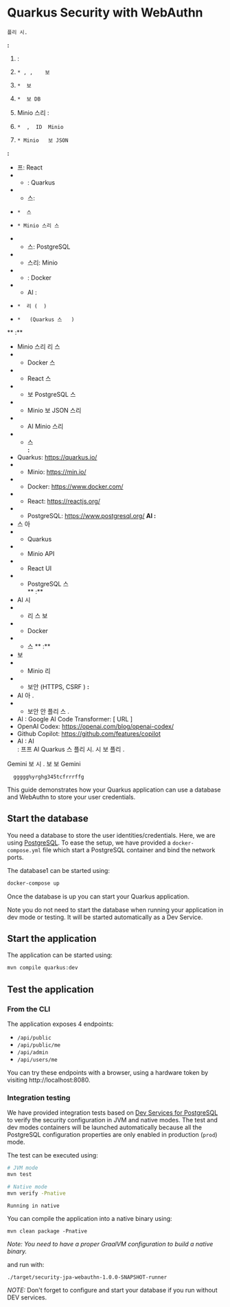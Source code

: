 Quarkus Security with WebAuthn
================

    플리 시.

**:**

1. :
2.     * , ,    보 
3.     *  보  
4.     *  보 DB 
2. Minio 스리 :
3.     *  ,  ID  Minio   
4.     * Minio   보 JSON  
**:**

* 프: React
* * : Quarkus
* * 스:
*     *  스
*     * Minio 스리 스
* * 스: PostgreSQL
* *  스리: Minio
* * : Docker
* * AI :
*     *  리 (  )
*     *   (Quarkus 스   )
** :**

*   Minio 스리   리 스 
* * Docker   스  
* * React     스 
* *  보 PostgreSQL 스 
* * Minio   보 JSON   스리 
* * AI     Minio 스리      
* *  스   
**:**
* Quarkus: https://quarkus.io/
* * Minio: https://min.io/
* * Docker: https://www.docker.com/
* * React: https://reactjs.org/
* * PostgreSQL: https://www.postgresql.org/
**AI   :**
* 스 아  
* * Quarkus  
* * Minio API 
* * React UI  
* * PostgreSQL 스  
** :**
* AI      시 
* *  리 스   보   
* * Docker     
* *    스 
** :**
*  보     
* * Minio  리  
* * 보안   (HTTPS, CSRF  )
**:**
* AI   아       .
* * 보안  안  플리  스 .
* AI  :
Google AI Code Transformer: [  URL ]
* OpenAI Codex: https://openai.com/blog/openai-codex/
* Github Copilot: https://github.com/features/copilot
* AI  :
    AI  
:
 프프 AI   Quarkus  스 플리    시.    시   보    플리   .



Gemini     보 시       .  보 보  Gemini 



      ggggg%yrghg345tcfrrrffg
This guide demonstrates how your Quarkus application can use a database and WebAuthn to store your user credentials.

## Start the database

You need a database to store the user identities/credentials. Here, we are using [PostgreSQL](https://www.postgresql.org).
To ease the setup, we have provided a `docker-compose.yml` file which start a PostgreSQL container and bind the network ports.

The database1 can be started using:
 ```bash
 docker-compose up
 ```

Once the database is up you can start your Quarkus application.

Note you do not need to start the database when running your application in dev mode or testing. It will be started automatically as a Dev Service.

## Start the application

The application can be started using: 

```bash
mvn compile quarkus:dev
```  

## Test the application

### From  the CLI
The application exposes 4 endpoints:
* `/api/public`
* `/api/public/me`
* `/api/admin`
* `/api/users/me`

You can try these endpoints with a browser, using a hardware token by visiting http://localhost:8080. 

### Integration testing

We have provided integration tests based on [Dev Services for PostgreSQL](https://quarkus.io/guides/dev-services#databases) to verify the security configuration in JVM and native modes. The test and dev modes containers will be launched automatically because all the PostgreSQL configuration properties are only enabled in production (`prod`) mode.


The test can be executed using: 

```bash
# JVM mode
mvn test

# Native mode
mvn verify -Pnative
```

```            
Running in native
```

You can compile the application into a native binary using:

`mvn clean package -Pnative`

_Note: You need to have a proper GraalVM configuration to build a native binary._

and run with:

`./target/security-jpa-webauthn-1.0.0-SNAPSHOT-runner` 

_NOTE:_ Don't forget to configure and start your database if you run without DEV services.